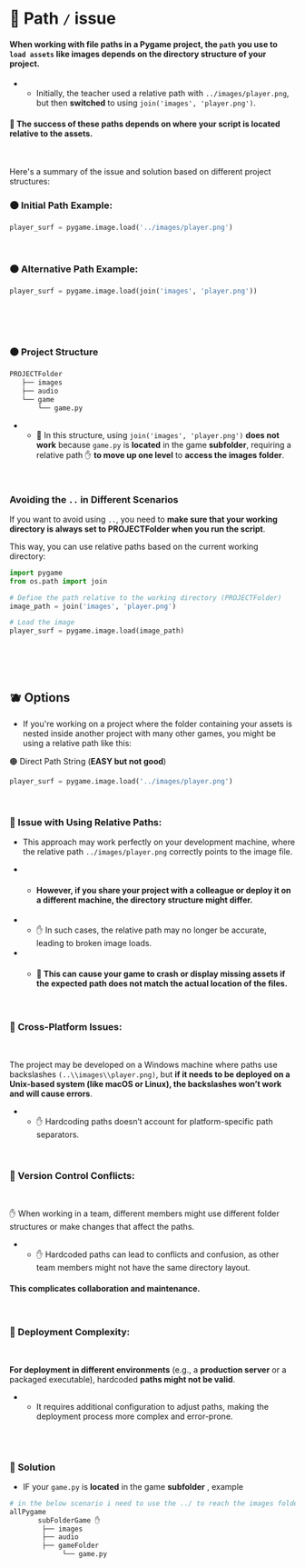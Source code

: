 # 🧶 Path `/` issue

#### When working with file paths in a Pygame project, the `path` you use to `load assets` like images depends on the directory structure of your project.

- - Initially, the teacher used a relative path with `../images/player.png`, but then **switched** to using `join('images', 'player.png')`.

#### 🍊 The success of these paths depends on where your script is located relative to the assets.

<br>

Here's a summary of the issue and solution based on different project structures:

### 🟤 Initial Path Example:

```python
player_surf = pygame.image.load('../images/player.png')

```

<br>

### 🟤 Alternative Path Example:

```python
player_surf = pygame.image.load(join('images', 'player.png'))
```

<br>
<br>
<br>

### 🟤 Project Structure

```python
PROJECTFolder
   ├── images
   ├── audio
   └── game
       └── game.py

```



- - 🔴 In this structure, using `join('images', 'player.png')` **does not work** because `game.py` is **located** in the game **subfolder**, requiring a relative path ✋ **to move up one level** to **access the images folder**.

<br>

### Avoiding the `..` in Different Scenarios

If you want to avoid using `..`, you need to **make sure that your working directory is always set to PROJECTFolder when you run the script**.

This way, you can use relative paths based on the current working directory:

```python
import pygame
from os.path import join

# Define the path relative to the working directory (PROJECTFolder)
image_path = join('images', 'player.png')

# Load the image
player_surf = pygame.image.load(image_path)

```

<br>
<br>
<br>

## 🫐 Options

- If you're working on a project where the folder containing your assets is nested inside another project with many other games, you might be using a relative path like this:

🟠  Direct Path String (**EASY but not good**)

```python
player_surf = pygame.image.load('../images/player.png')
```

<br>

### 🔴 Issue with Using Relative Paths:


- This approach may work perfectly on your development machine, where the relative path `../images/player.png` correctly points to the image file.

 - - #### However, if you share your project with a colleague or deploy it on a different machine, the directory structure might differ.

 - - ✋ In such cases, the relative path may no longer be accurate, leading to broken image loads.

 - - #### 🔴 This can cause your game to crash or display missing assets if the expected path does not match the actual location of the files.

 <br>

 ### 🔴 Cross-Platform Issues:

 <br>

 The project may be developed on a Windows machine where paths use backslashes `(..\\images\\player.png)`, but **if it needs to be deployed on a Unix-based system (like macOS or Linux), the backslashes won’t work and will cause errors**.

 - - ✋ Hardcoding paths doesn’t account for platform-specific path separators.

 <br>

### 🔴 Version Control Conflicts:

<br>

 ✋ When working in a team, different members might use different folder structures or make changes that affect the paths.

 - - ✋ Hardcoded paths can lead to conflicts and confusion, as other team members might not have the same directory layout.

 #### This complicates collaboration and maintenance.

 <br>

### 🔴 Deployment Complexity:

<br>

**For deployment in different environments** (e.g., a **production server** or a packaged executable), hardcoded **paths might not be valid**.

- - It requires additional configuration to adjust paths, making the deployment process more complex and error-prone.

<br>
<br>

### 🌈 Solution

- IF your `game.py` is **located** in the game **subfolder** , example

```python
# in the below scenario i need to use the ../ to reach the images folder
allPygame
       subFolderGame ✋
        ├── images
        ├── audio
        ├── gameFolder
             └── game.py
```
